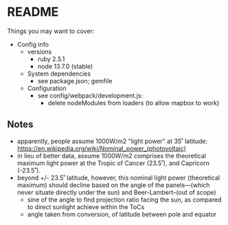 # README

Things you may want to cover:

* Config info
  - versions
    - ruby 2.5.1
    - node 13.7.0 (stable)
  - System dependencies
    - see package.json; gemfile
  - Configuration
    - see config/webpack/development.js:
       - delete nodeModules from loaders (to allow mapbox to work)


## Notes
- apparently, people assume 1000W/m2 "light power" at 35˚ latitude: https://en.wikipedia.org/wiki/Nominal_power_(photovoltaic)
- in lieu of better data, assume 1000W/m2 comprises the theoretical maximum light power at the Tropic of Cancer (23.5˚), and Capricorn (-23.5˚).
- beyond +/- 23.5˚ latitude, however, this nominal light power (theoretical maximum) should decline based on the angle of the panels—(which never situate directly under the sun) and Beer-Lambert–(out of scope)
  - sine of the angle to find projection ratio facing the sun, as compared to direct sunlight achieve within the ToCs
  - angle taken from conversion, of latitude between pole and equator
